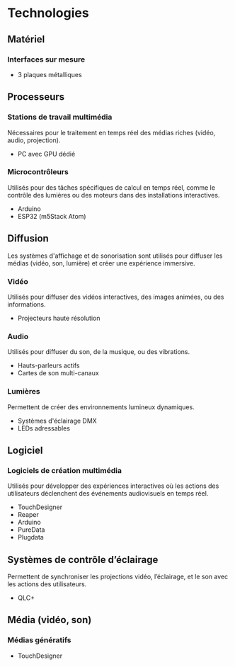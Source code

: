# Technologies 

## Matériel

### Interfaces sur mesure
* 3 plaques métalliques

## Processeurs

### Stations de travail multimédia
Nécessaires pour le traitement en temps réel des médias riches (vidéo, audio, projection).

* PC avec GPU dédié

### Microcontrôleurs
Utilisés pour des tâches spécifiques de calcul en temps réel, comme le contrôle des lumières ou des moteurs dans des installations interactives.

* Arduino
* ESP32 (m5Stack Atom)

## Diffusion
Les systèmes d'affichage et de sonorisation sont utilisés pour diffuser les médias (vidéo, son, lumière) et créer une expérience immersive.

### Vidéo
Utilisés pour diffuser des vidéos interactives, des images animées, ou des informations.

* Projecteurs haute résolution

### Audio
Utilisés pour diffuser du son, de la musique, ou des vibrations.

* Hauts-parleurs actifs
* Cartes de son multi-canaux

### Lumières
Permettent de créer des environnements lumineux dynamiques.

* Systèmes d'éclairage DMX
* LEDs adressables

## Logiciel
### Logiciels de création multimédia
Utilisés pour développer des expériences interactives où les actions des utilisateurs déclenchent des événements audiovisuels en temps réel.

* TouchDesigner
* Reaper
* Arduino
* PureData
* Plugdata

## Systèmes de contrôle d’éclairage
Permettent de synchroniser les projections vidéo, l’éclairage, et le son avec les actions des utilisateurs.

* QLC+

## Média (vidéo, son)

### Médias génératifs
* TouchDesigner

